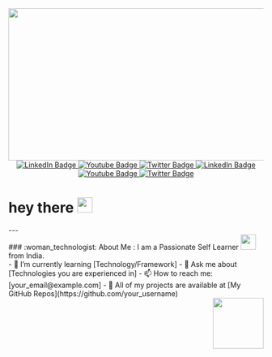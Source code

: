 <div id="header" >
  <img src="https://user-images.githubusercontent.com/74038190/225813708-98b745f2-7d22-48cf-9150-083f1b00d6c9.gif" width="900" height="300"/>
  
</div>
<div id="badges" align='center'>
  <a href="your-linkedin-URL">
    <img src="https://img.shields.io/badge/LinkedIn-blue?style=for-the-badge&logo=linkedin&logoColor=white" alt="LinkedIn Badge"/>
  </a>
  <a href="your-youtube-URL">
    <img src="https://img.shields.io/badge/YouTube-red?style=for-the-badge&logo=youtube&logoColor=white" alt="Youtube Badge"/>
  </a>
  <a href="your-twitter-URL">
    <img src="https://img.shields.io/badge/Twitter-blue?style=for-the-badge&logo=twitter&logoColor=white" alt="Twitter Badge"/>
  </a>
   <a href="your-linkedin-URL">
    <img src="https://img.shields.io/badge/LinkedIn-blue?style=for-the-badge&logo=linkedin&logoColor=white" alt="LinkedIn Badge"/>
  </a>
  <a href="your-youtube-URL">
    <img src="https://img.shields.io/badge/YouTube-red?style=for-the-badge&logo=youtube&logoColor=white" alt="Youtube Badge"/>
  </a>
  <a href="your-twitter-URL">
    <img src="https://img.shields.io/badge/Twitter-blue?style=for-the-badge&logo=twitter&logoColor=white" alt="Twitter Badge"/>
  </a>
</div>

<h1>
  hey there
  <img src="https://media.giphy.com/media/hvRJCLFzcasrR4ia7z/giphy.gif" width="30px"/>
</h1>
<div>
  ---
</div>
### :woman_technologist: About Me :</div>
I am a Passionate Self Learner <img src="https://media.giphy.com/media/WUlplcMpOCEmTGBtBW/giphy.gif" width="30"> from India.

  <div align="left">
- 🌱 I’m currently learning [Technology/Framework]
- 💬 Ask me about [Technologies you are experienced in]
- 📫 How to reach me: [your_email@example.com]
- 📄 All of my projects are available at [My GitHub Repos](https://github.com/your_username)

  </div>
  <div align="right">
    <img src="https://media.tenor.com/QVC1Nmb9TwUAAAAi/coding.gif" width="100px"/>
  </div>

<img src="https://komarev.com/ghpvc/?username=your-github-username&style=flat-square&color=blue" alt=""/>
